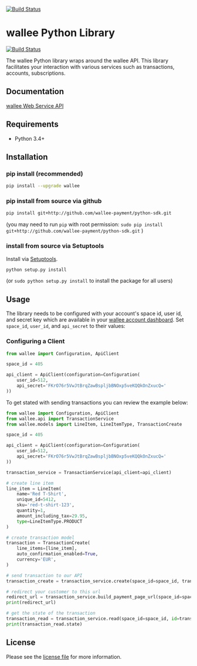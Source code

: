 [![Build Status](https://travis-ci.org/wallee-payment/python-sdk.svg?branch=master)](https://travis-ci.org/wallee-payment/python-sdk)

# wallee Python Library

[![Build Status](https://travis-ci.org/wallee-payment/python-sdk.svg)](https://travis-ci.org/wallee-payment/python-sdk)

The wallee Python library wraps around the wallee API. This library facilitates your interaction with various services such as transactions, accounts, subscriptions.

## Documentation

[wallee Web Service API](https://app-wallee.com/doc/api/web-service)

## Requirements

- Python 3.4+

## Installation

### pip install (recommended)
```sh
pip install --upgrade wallee
```

### pip install from source via github

```sh
pip install git+http://github.com/wallee-payment/python-sdk.git
```
(you may need to run `pip` with root permission: `sudo pip install git+http://github.com/wallee-payment/python-sdk.git` )

### install from source via Setuptools

Install via [Setuptools](http://pypi.python.org/pypi/setuptools).

```sh
python setup.py install
```
(or `sudo python setup.py install` to install the package for all users)

## Usage
The library needs to be configured with your account's space id, user id, and secret key which are available in your [wallee
account dashboard](https://app-wallee.com/account/select). Set `space_id`, `user_id`, and `api_secret` to their values:

### Configuring a Client

```python
from wallee import Configuration, ApiClient

space_id = 405

api_client = ApiClient(configuration=Configuration(
    user_id=512,
    api_secret='FKrO76r5VwJtBrqZawBspljbBNOxp5veKQQkOnZxucQ='
))

```

To get stated with sending transactions you can review the example below:

```python
from wallee import Configuration, ApiClient
from wallee.api import TransactionService
from wallee.models import LineItem, LineItemType, TransactionCreate

space_id = 405

api_client = ApiClient(configuration=Configuration(
    user_id=512,
    api_secret='FKrO76r5VwJtBrqZawBspljbBNOxp5veKQQkOnZxucQ='
))

transaction_service = TransactionService(api_client=api_client)

# create line item
line_item = LineItem(
    name='Red T-Shirt',
    unique_id=5412,
    sku='red-t-shirt-123',
    quantity=1,
    amount_including_tax=29.95,
    type=LineItemType.PRODUCT
)

# create transaction model
transaction = TransactionCreate(
    line_items=[line_item],
    auto_confirmation_enabled=True,
    currency='EUR',
)

# send transaction to our API
transaction_create = transaction_service.create(space_id=space_id, transaction=transaction)

# redirect your customer to this url
redirect_url = transaction_service.build_payment_page_url(space_id=space_id, id=transaction_create.id)
print(redirect_url)

# get the state of the transaction
transaction_read = transaction_service.read(space_id=space_id, id=transaction_create.id)
print(transaction_read.state)
```

## License

Please see the [license file](LICENSE) for more information.
